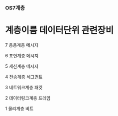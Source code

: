 ### OS7계층



# 계층이름       데이터단위                관련장비

7 응용계층         메시지

6 표현계층         메시지

5 세션계층         메시지

4 전송계층         세그먼트

3 네트워크계층      패킷

2 데이터링크계층    프레임

1 물리계층          비트

